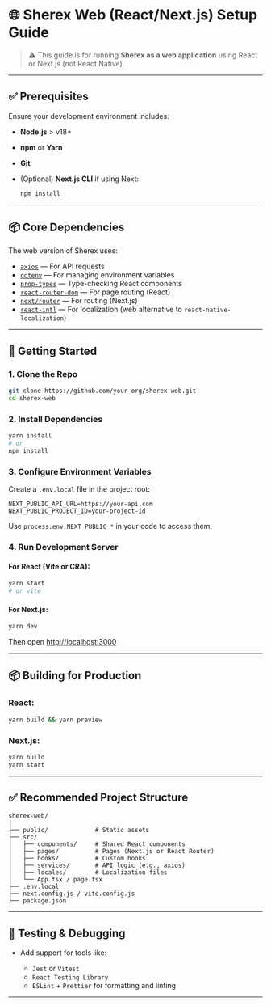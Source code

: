 
# 🌐 Sherex Web (React/Next.js) Setup Guide

> ⚠️ This guide is for running **Sherex as a web application** using React or Next.js (not React Native).

---

## ✅ Prerequisites

Ensure your development environment includes:

* **Node.js** > v18+
* **npm** or **Yarn**
* **Git**
* (Optional) **Next.js CLI** if using Next:

  ```bash
  npm install
  ```

---

## 📦 Core Dependencies

The web version of Sherex uses:

* [`axios`](https://www.npmjs.com/package/axios) — For API requests
* [`dotenv`](https://www.npmjs.com/package/dotenv) — For managing environment variables
* [`prop-types`](https://www.npmjs.com/package/prop-types) — Type-checking React components
* [`react-router-dom`](https://reactrouter.com/en/main) — For page routing (React)
* [`next/router`](https://nextjs.org/docs/api-reference/next/router) — For routing (Next.js)
* [`react-intl`](https://formatjs.io/docs/getting-started/installation/) — For localization (web alternative to `react-native-localization`)

---

## 🚀 Getting Started

### 1. Clone the Repo

```bash
git clone https://github.com/your-org/sherex-web.git
cd sherex-web
```

### 2. Install Dependencies

```bash
yarn install
# or
npm install
```

### 3. Configure Environment Variables

Create a `.env.local` file in the project root:

```env
NEXT_PUBLIC_API_URL=https://your-api.com
NEXT_PUBLIC_PROJECT_ID=your-project-id
```

Use `process.env.NEXT_PUBLIC_*` in your code to access them.

### 4. Run Development Server

#### For React (Vite or CRA):

```bash
yarn start
# or vite
```

#### For Next.js:

```bash
yarn dev
```

Then open [http://localhost:3000](http://localhost:3000)

---

## 📦 Building for Production

### React:

```bash
yarn build && yarn preview
```

### Next.js:

```bash
yarn build
yarn start
```

---

## ✅ Recommended Project Structure

```
sherex-web/
│
├── public/             # Static assets
├── src/
│   ├── components/     # Shared React components
│   ├── pages/          # Pages (Next.js or React Router)
│   ├── hooks/          # Custom hooks
│   ├── services/       # API logic (e.g., axios)
│   ├── locales/        # Localization files
│   └── App.tsx / page.tsx
├── .env.local
├── next.config.js / vite.config.js
└── package.json
```

---

## 🧪 Testing & Debugging

* Add support for tools like:

  * `Jest` or `Vitest`
  * `React Testing Library`
  * `ESLint` + `Prettier` for formatting and linting

---
